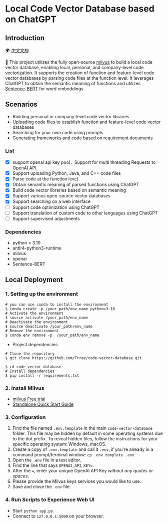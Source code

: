# Local Code Vector Database based on ChatGPT

## Introduction

🌍 [_中文文档_](README_CN.md)

🤖️ This project utilizes the fully open-source [milvus](https://github.com/milvus-io/milvus) to build a local code vector database, 
enabling local, personal, and company-level code vectorization. 
It supports the creation of function and feature-level code vector databases by parsing code files at the function level. 
It leverages ChatGPT to obtain the semantic meaning of functions and utilizes [Sentence-BERT](https://mccormickml.com/2019/05/14/BERT-word-embeddings-tutorial/) for word embeddings.


## Scenarios
- Building personal or company-level code vector libraries
- Uploading code files to establish function and feature-level code vector databases
- Searching for your own code using prompts
- Generating frameworks and code based on requirement documents

### List
- [x] support openai api key pool，Support for multi threading Requests to OpenAI API.
- [x] Support uploading Python, Java, and C++ code files
- [x] Parse code at the function level
- [x] Obtain semantic meaning of parsed functions using ChatGPT
- [x] Build code vector libraries based on semantic meaning
- [x] Support various open-source vector databases
- [x] Support searching on a web interface
- [ ] Support code optimization using ChatGPT
- [ ] Support translation of custom code to other languages using ChatGPT
- [ ] Support supervised adjustments

### Dependencies

- python = 3.10
- antlr4-python3-runtime
- milvus
- openai
- Sentence-BERT



## Local Deployment

### 1. Setting up the environment
```shell
# you can use conda to install the environment
$ conda create -p /your_path/env_name python=3.10
# Activate the environment
$ source activate /your_path/env_name
# Deactivate the environment
$ source deactivate /your_path/env_name
# Remove the environment
$ conda env remove -p  /your_path/env_name
```

* Project dependencies

```shell
# Clone the repository
$ git clone https://github.com/Trree/code-vector-database.git

$ cd code-vector-database
# Install dependencies
$ pip install -r requirements.txt
```

### 2. Install Milvus

  - [milvus Free trial](https://cloud.zilliz.com/login?redirect=/projects/MA==/databases)
  - [Standalone Quick Start Guide](https://milvus.io/docs/v2.0.x/install_standalone-docker.md)


### 3. Configuration

1. Find the file named `.env.template` in the main `code-vector-database` folder. This file may
    be hidden by default in some operating systems due to the dot prefix. To reveal
    hidden files, follow the instructions for your specific operating system:
    Windows, macOS.
2. Create a copy of `.env.template` and call it `.env`;
    if you're already in a command prompt/terminal window: `cp .env.template .env`.
3. Open the `.env` file in a text editor.
4. Find the line that says `OPENAI_API_KEY=`.
5. After the `=`, enter your unique OpenAI API Key *without any quotes or spaces*.
6. Please provide the Milvus keys services you would like to use.
7. Save and close the `.env` file.

### 4. Run Scripts to Experience Web UI 

- Start `python app.py`.
- Connect to `127.0.0.1:5000` on your browser.

